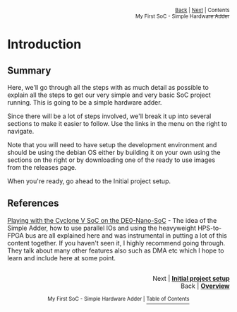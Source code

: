 <p align="right"><sup><a href="../README.md#my-first-soc---simple-hardware-adder">Back</a> | <a href="Simple-Hardware-Adder_-Initial-Project-Setup.md">Next</a> | </sup><a href="../README.md#my-first-soc---simple-hardware-adder"><sup>Contents</sup></a>
<br/>
<sup>My First SoC - Simple Hardware Adder</sup></p>

# Introduction

## Summary

Here, we'll go through all the steps with as much detail as possible to explain all the steps to get our very simple and very basic SoC project running. This is going to be a simple hardware adder.

Since there will be a lot of steps involved, we'll break it up into several sections to make it easier to follow. Use the links in the menu on the right to navigate.

Note that you will need to have setup the development environment and should be using the debian OS either by building it on your own using the sections on the right or by downloading one of the ready to use images from the releases page.

When you're ready, go ahead to the Initial project setup.

## References

[Playing with the Cyclone V SoC on the DE0-Nano-SoC](https://digibird1.wordpress.com/playing-with-the-cyclone-v-soc-system-de0-nano-soc-kitatlas-soc/) - The idea of the Simple Adder, how to use parallel IOs and using the heavyweight HPS-to-FPGA bus are all explained here and was instrumental in putting a lot of this content together. If you haven't seen it, I highly recommend going through. They talk about many other features also such as DMA etc which I hope to learn and include here at some point.

##

<p align="right">Next | <b><a href="Simple-Hardware-Adder_-Initial-Project-Setup.md">Initial project setup</a></b>
<br/>
Back | <b><a href="../README.md#my-first-soc---simple-hardware-adder">Overview</a></p>
</b><p align="center"><sup>My First SoC - Simple Hardware Adder | </sup><a href="../README.md#my-first-soc---simple-hardware-adder"><sup>Table of Contents</sup></a></p>
